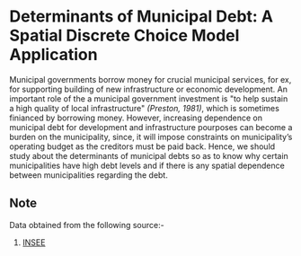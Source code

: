 # Determinants of Municipal Debt: A Spatial Discrete Choice Model Application

Municipal governments borrow money for crucial municipal services, for ex, for supporting building of new infrastructure or economic development. An important role of the a municipal government investment is "to help sustain a high quality of local infrastructure" <i>(Preston, 1981)</i>, which is sometimes finianced by borrowing money. However, increasing dependence on municipal debt for development and infrastructure pourposes can become a burden on the municipality, since, it will impose constraints on municipality’s operating budget as the creditors must be paid back. Hence, we should study about the determinants of municipal debts so as to know why certain municipalities have high debt levels and if there is any spatial dependence between municipalities regarding the debt.

## Note

Data obtained from the following source:-

1. [INSEE](https://insee.fr)
